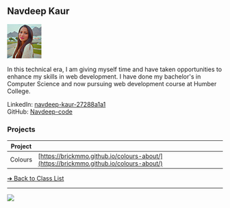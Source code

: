 <style>@import url("//readme.codeadam.ca/readme.css");</style>

## Navdeep Kaur

![Navdeep Kaur](../images/navdeepcode.png)

In this technical era, I am giving myself time and have taken opportunities to enhance my skills in web development. I have done my bachelor's in Computer Science and now pursuing web development course at Humber College.

LinkedIn: [navdeep-kaur-27288a1a1](https://www.linkedin.com/in/navdeep-kaur-27288a1a1/)  
GitHub: [Navdeep-code](https://github.com/Navdeep-code)  

### Projects

| Project | |
| - | - |
| Colours | [https://brickmmo.github.io/colours-about/](https://brickmmo.github.io/colours-about/) |

[&#10132; Back to Class List](/)

---

<a href="https://brickmmo.com">
<img src="https://brickmmo.com/images/brickmmo-logo-horizontal.jpg" width="100">
</a>
